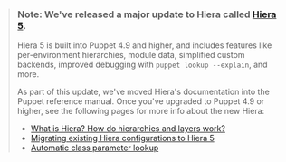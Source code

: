 > ### **Note**: We've released a major update to Hiera called [Hiera 5](https://puppet.com/docs/puppet/5.5/hiera.html).
>
> Hiera 5 is built into Puppet 4.9 and higher, and includes features like per-environment hierarchies, module data, simplified custom backends, improved debugging with `puppet lookup --explain`, and more.
>
> As part of this update, we've moved Hiera's documentation into the Puppet reference manual. Once you've upgraded to Puppet 4.9 or higher, see the following pages for more info about the new Hiera:
>
> * [What is Hiera? How do hierarchies and layers work?](https://puppet.com/docs/puppet/5.5/hiera_intro.html)
> * [Migrating existing Hiera configurations to Hiera 5](https://puppet.com/docs/puppet/5.5/hiera_migrate.html)
> * [Automatic class parameter lookup](https://puppet.com/docs/puppet/5.5/hiera_automatic.html)
